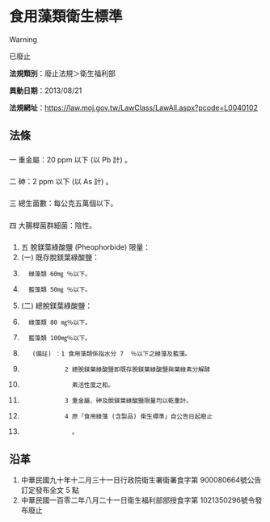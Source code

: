# 食用藻類衛生標準
> [!WARNING]
> 已廢止

**法規類別**：廢止法規＞衛生福利部

**異動日期**：2013/08/21  

**法規網址**：https://law.moj.gov.tw/LawClass/LawAll.aspx?pcode=L0040102



## 法條
##### 
一  重金屬：20 ppm  以下 (以 Pb 計) 。

##### 
二  砷：2 ppm 以下 (以 As 計) 。

##### 
三  總生菌數：每公克五萬個以下。

##### 
四  大腸桿菌群細菌：陰性。

##### 
1. 五  脫鎂葉綠酸鹽 (Pheophorbide) 限量：
1.  (一) 既存脫鎂葉綠酸鹽：
1.       綠藻類 60㎎ ％以下。
1.       藍藻類 50㎎ ％以下。
1.  (二) 總脫鎂葉綠酸鹽：
1.       綠藻類 80 ㎎％以下。
1.       藍藻類 100㎎％以下。
1.        (備註) ：1 食用藻類係指水分 7  ％以下之綠藻及藍藻。
1.                 2 總脫鎂葉綠酸鹽即既存脫鎂葉綠酸鹽與葉綠素分解酵
1.                   素活性度之和。
1.                 3 重金屬、砷及脫鎂葉綠酸鹽限量均以乾重計。
1.                 4 原「食用綠藻 (含製品) 衛生標準」自公告日起廢止
1.                   。

## 沿革
1. 中華民國九十年十二月三十一日行政院衛生署衛署食字第 900080664號公告訂定發布全文 5  點
1. 中華民國一百零二年八月二十一日衛生福利部部授食字第 1021350296號令發布廢止
